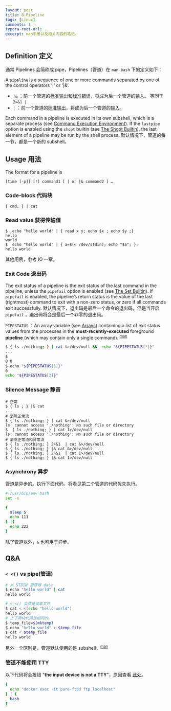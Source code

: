 ```yaml
---
layout: post
title: 8.Pipeline
tags: [Linux]
comments: 1
typora-root-url: ..
excerpt: man手册以及相关内容的笔记。
---
```


## Definition 定义

通常 Pipelines 会简称成 pipe，Pipelines（管道）在 `man bash` 下的定义如下：

A `pipeline` is a sequence of one or more commands separated by one of the control operators ‘|’ or ‘|&’.

- `|&` ：前一个管道的<u>标准输出</u>和<u>标准错误</u>，将成为后一个管道的<u>输入</u>。 等同于 `2>&1 |`
- `|` ：前一个管道的<u>标准输出</u>，将成为后一个管道的<u>输入</u>。

Each command in a pipeline is executed in its own subshell, which is a separate process (see [Command Execution Environment](https://www.gnu.org/software/bash/manual/html_node/Command-Execution-Environment.html)). If the `lastpipe` option is enabled using the `shopt` builtin (see [The Shopt Builtin](https://www.gnu.org/software/bash/manual/html_node/The-Shopt-Builtin.html)), the last element of a pipeline may be run by the shell process. 默认情况下，管道的每一节，都是一个新的 subshell。

## Usage 用法

The format for a pipeline is

```
[time [-p]] [!] command1 [ | or |& command2 ] …
```

### Code-block 代码块

```shell
{ cmd; } | cat
```

### Read value 获得传输值

```shell
$  echo "hello world" | { read x y; echo $x ; echo $y ;}
hello
world
$  echo "hello world" | { a=$(< /dev/stdin); echo "$a"; };
hello world
```

其他用例，参考 IO 一章。

### Exit Code 退出码

The exit status of a pipeline is the exit status of the last command in the pipeline, unless the `pipefail` option is enabled (see [The Set Builtin](https://www.gnu.org/software/bash/manual/html_node/The-Set-Builtin.html)). If `pipefail` is enabled, the pipeline’s return status is the value of the last (rightmost) command to exit with a non-zero status, or zero if all commands exit successfully.  默认情况下，退出码是最后一个命令的退出码，但是当开启 `pipefail` ，退出码将会是最后一个非零的退出码。

`PIPESTATUS` ：An array variable (see [Arrays](https://www.gnu.org/software/bash/manual/bash.html#Arrays)) containing a list of exit status values from the processes in the **most-recently-executed** foreground **pipeline** (which may contain only a single command). <sup>[man](https://www.gnu.org/software/bash/manual/bash.html)</sup>

```bash
$ { ls ./nothing; } | cat &>/dev/null &&  echo "${PIPESTATUS[*]}"
...
$
0 0
$ echo "${PIPESTATUS[1]}"
0
echo "${PIPESTATUS[2]}"
```

### Silence Message 静音

```shell
# 正常
$ { ls ; } |& cat  
...
# 消除正常流
$ { ls ./nothing; } | cat &>/dev/null
ls: cannot access './nothing': No such file or directory
$  { ls ./nothing; } | cat 1>/dev/null
ls: cannot access './nothing': No such file or directory
# 消除正常流和异常流
$ { ls ./nothing; } 2>&1  | cat &>/dev/null 
$ { ls ./nothing; } |& cat &>/dev/null 
$ { ls ./nothing; } 2>&1  | cat 1>/dev/null 
$ { ls ./nothing; } |& cat 1>/dev/null 
```

### Asynchrony 异步

管道是异步的。执行下面代码，将看见第二个管道的代码优先执行。

```bash
#!/usr/bin/env bash
set -x

{
  sleep 5
  echo 111
} |{
  echo 222
}
```

除了管道以外，`&` 也可用于异步。

## Q&A

### `< <()` vs pipe(管道)

```bash
# 从 STDIN 里获得 date
$ echo "hello world" | cat  
hello world

# < <() 实质是读取文件
$ cat < <(echo "hello world")
hello world
# 上下两块代码是相同的。
$ temp_file=$(mktemp)
$ echo "hello world" > $temp_file
$ cat < $temp_file
hello world
```

另外一个区别是，管道默认使用的是 subshell。<sup>[man](https://www.gnu.org/software/bash/manual/html_node/Pipelines.html)</sup>

### 管道不能使用 TTY 

以下代码将会报错 "**the input device is not a TTY**"，原因查看 [此处](https://stackoverflow.com/questions/68496123/for-tty-command-vs-echo-command-bash)。

```bash
{
  echo "docker exec -it pure-ftpd ftp localhost"
} | {
  bash
}
```

